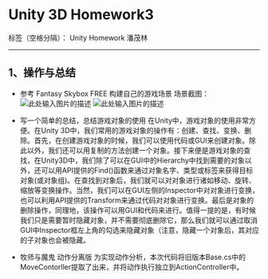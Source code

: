 # Unity 3D Homework3

标签（空格分隔）： Unity Homework 潘茂林

---

## 1、操作与总结
- 参考 Fantasy Skybox FREE 构建自己的游戏场景
    场景截图：
    ![此处输入图片的描述][1]
    ![此处输入图片的描述][2]
- 写一个简单的总结，总结游戏对象的使用
在Unity中，游戏对象的使用非常方便。在Unity 3D中，我们常用的游戏对象的操作有：创建、查找、变换、删除。首先，在创建游戏对象的时候，我们可以使用代码或GUI来创建对象。除此以外，我们还可以用复制的方法创建一个对象。接下来便是游戏对象的查找，在Unity3D中，我们除了可以在GUI中的Hierarchy中找到需要的对象以外，还可以用API提供的Find()函数来通过对象名字、类型或标签来获得目标对象(或对象组)。在查找到对象后，我们就可以对对象进行诸如移动、旋转、缩放等变换操作。当然，我们可以在GUI左侧的Inspector中对对象进行变换，也可以利用API提供的Transform来通过代码对对象进行变换。最后是对象的删除操作，同理地，该操作可以用GUI和代码来进行。值得一提的是，有时候我们只是需要暂时隐藏对象，并不需要彻底删除它，那么我们就可以通过取消GUI中Inspector框左上角的勾选来隐藏对象（注意，隐藏一个对象后，其对应的子对象也会被隐藏。
- 牧师与魔鬼 动作分离版
为实现动作分析，本次代码将旧版本Base.cs中的MoveContorller提取了出来，并将动作执行独立到ActionController中。

  [1]: http://i2.bvimg.com/638111/fb800e8b17f7b213s.png
  [2]: http://i2.bvimg.com/638111/bb1acc5bab6194e2s.png
